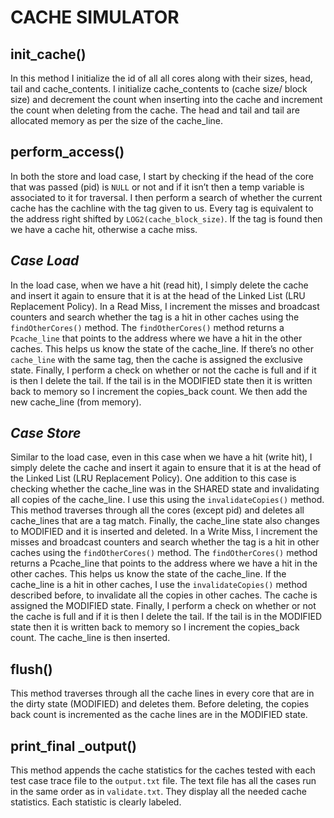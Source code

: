 # CACHE SIMULATOR

## init_cache()
In this method I initialize the id of all all cores along with their sizes, head, tail and cache_contents. I initialize cache_contents to (cache size/ block size) and decrement the count when inserting into the cache and increment the count when deleting from the cache. The head and tail and tail are allocated memory as per the size of the cache_line.

## perform_access()
In both the store and load case, I start by checking if the head of the core that was passed (pid) is `NULL` or not and if it isn’t then a temp variable is associated to it for traversal. I then perform a search of whether the current cache has the cachline with the tag given to us. Every tag is equivalent to the address right shifted by `LOG2(cache_block_size)`. If the tag is found then we have a cache hit, otherwise a cache miss.

## *Case Load*
In the load case, when we have a hit (read hit), I simply delete the cache and insert it again to ensure that it is at the head of the Linked List (LRU Replacement Policy). In a Read Miss, I increment the misses and broadcast counters and search whether the tag is a hit in other caches using the `findOtherCores()` method. The `findOtherCores()` method returns a `Pcache_line` that points to the address where we have a hit in the other caches. This helps us know the state of the cache_line. If there’s no other `cache_line` with the same tag, then the cache is assigned the exclusive state. Finally, I perform a check on whether or not the cache is full and if it is then I delete the tail. If the tail is in the MODIFIED state then it is written back to memory so I increment the copies_back count. We then add the new cache_line (from memory).

## *Case Store*
Similar to the load case, even in this case when we have a hit (write hit), I simply delete the cache and insert it again to ensure that it is at the head of the Linked List (LRU Replacement Policy). One addition to this case is checking whether the cache_line was in the SHARED state and invalidating all copies of the cache_line. I use this using the `invalidateCopies()` method. This method traverses through all the cores (except pid) and deletes all cache_lines that are a tag match. Finally, the cache_line state also changes to MODIFIED and it is inserted and deleted.
In a Write Miss, I increment the misses and broadcast counters and search whether the tag is a hit in other caches using the `findOtherCores()` method. The `findOtherCores()` method returns a Pcache_line that points to the address where we have a hit in the other caches. This helps us know the state of the cache_line. If the cache_line is a hit in other caches, I use the `invalidateCopies()` method described before, to invalidate all the copies in other caches.
The cache is assigned the MODIFIED state. Finally, I perform a check on whether or not the cache is full and if it is then I delete the tail. If the tail is in the MODIFIED state then it is written back to memory so I increment the copies_back count. The cache_line is then inserted.

## flush()
This method traverses through all the cache lines in every core that are in the dirty state (MODIFIED) and deletes them. Before deleting, the copies back count is incremented as the cache lines are in the MODIFIED state.

## print_final _output()
This method appends the cache statistics for the caches tested with each test case trace file to the `output.txt` file.
The text file has all the cases run in the same order as in `validate.txt`. They display all the needed cache statistics. Each statistic is clearly labeled.  
